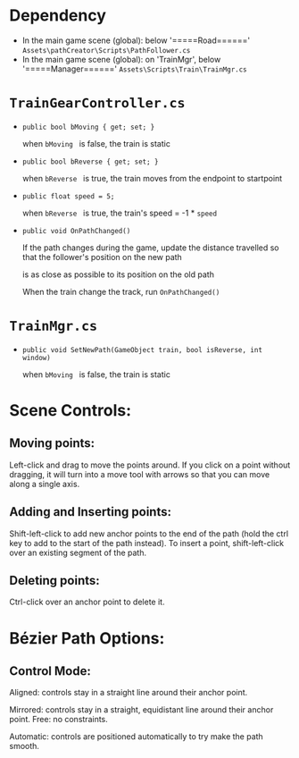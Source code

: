 # Dependency
- In the main game scene (global): below '=====Road======' `Assets\pathCreator\Scripts\PathFollower.cs`
- In the main game scene (global): on 'TrainMgr', below '=====Manager======' `Assets\Scripts\Train\TrainMgr.cs`

# `TrainGearController.cs`

-   `public bool bMoving { get; set; }`

    when `bMoving ` is false, the train is static

-   `public bool bReverse { get; set; } `

    when `bReverse ` is true, the train moves from the endpoint to startpoint

-   `public float speed = 5;`

    when `bReverse ` is true, the train's speed = -1 * `speed `

-   `public void OnPathChanged() `

    If the path changes during the game, update the distance travelled so that the follower's position on the new path
    
    is as close as possible to its position on the old path

    When the train change the track, run `OnPathChanged() `


# `TrainMgr.cs`

-   `public void SetNewPath(GameObject train, bool isReverse, int window)`

    when `bMoving ` is false, the train is static


# Scene Controls:
## Moving points:
Left-click and drag to move the points around. If you click on a point without
dragging, it will turn into a move tool with arrows so that you can move along a
single axis.

## Adding and Inserting points:
Shift-left-click to add new anchor points to the end of the path (hold the ​ctrl ​key
to add to the start of the path instead). To insert a point, shift-left-click over an
existing segment of the path.

## Deleting points:
Ctrl-click over an anchor point to delete it.

# Bézier Path Options:
## Control Mode:
Aligned:​ controls stay in a straight line around their anchor point.

Mirrored:​ controls stay in a straight, equidistant line around their anchor point.
Free:​ no constraints.

Automatic:​ controls are positioned automatically to try make the path smooth.
